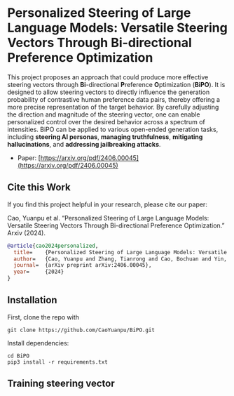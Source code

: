 # Personalized Steering of Large Language Models: Versatile Steering Vectors Through Bi-directional Preference Optimization


 This project proposes an approach that could produce more effective steering vectors through **Bi**-directional **P**reference **O**ptimization (**BiPO**). It is designed to allow steering vectors to directly influence the generation probability of contrastive human preference data pairs, thereby offering a more precise representation of the target behavior. By carefully adjusting the direction and magnitude of the steering vector, one can enable personalized control over the desired behavior across a spectrum of intensities. BiPO can be applied to various open-ended generation tasks, including **steering AI personas**, **managing truthfulness**, **mitigating hallucinations**, and **addressing jailbreaking attacks**.

 *   Paper: [https://arxiv.org/pdf/2406.00045](https://arxiv.org/pdf/2406.00045)

 ## Cite this Work
If you find this project helpful in your research, please cite our paper:

Cao, Yuanpu et al. “Personalized Steering of Large Language Models: Versatile Steering Vectors Through Bi-directional Preference Optimization.” Arxiv (2024).

```bibtex
@article{cao2024personalized,
  title=    {Personalized Steering of Large Language Models: Versatile Steering Vectors Through Bi-directional Preference Optimization},
  author=   {Cao, Yuanpu and Zhang, Tianrong and Cao, Bochuan and Yin, Ziyi and Lin, Lu and Ma, Fenglong and Chen, Jinghui},
  journal=  {arXiv preprint arXiv:2406.00045},
  year=     {2024}
}
```

## Installation
First, clone the repo with
```
git clone https://github.com/CaoYuanpu/BiPO.git
```

Install dependencies:
```
cd BiPO
pip3 install -r requirements.txt
```

## Training steering vector
